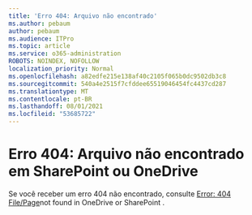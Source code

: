 ```yaml
---
title: 'Erro 404: Arquivo não encontrado'
ms.author: pebaum
author: pebaum
ms.audience: ITPro
ms.topic: article
ms.service: o365-administration
ROBOTS: NOINDEX, NOFOLLOW
localization_priority: Normal
ms.openlocfilehash: a82edfe215e138af40c2105f065b0dc9502db3c8
ms.sourcegitcommit: 540a4e2515f7cfddee65519046454fc4437cd287
ms.translationtype: MT
ms.contentlocale: pt-BR
ms.lasthandoff: 08/01/2021
ms.locfileid: "53685722"
---
```

# <a name="error-404-file-not-found-in-sharepoint-or-onedrive"></a>Erro 404: Arquivo não encontrado em SharePoint ou OneDrive

Se você receber um erro 404 não encontrado, consulte [Error: 404 File/Page](/sharepoint/troubleshoot/administration/error-404-onedrive-sharepoint)not found in OneDrive or SharePoint .